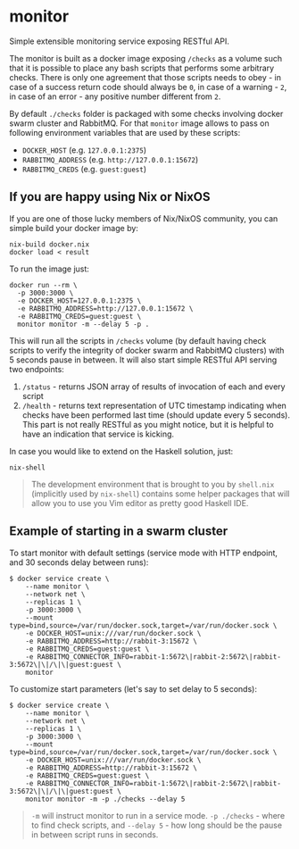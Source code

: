 # monitor

Simple extensible monitoring service exposing RESTful API.

The monitor is built as a docker image exposing `/checks` as a volume such that
it is possible to place any bash scripts that performs some arbitrary checks.
There is only one agreement that those scripts needs to obey - in case of a
success return code should always be `0`, in case of a warning - `2`, in case of
an error - any positive number different from `2`.

By default `./checks` folder is packaged with some checks involving docker swarm
cluster and RabbitMQ. For that `monitor` image allows to pass on following
environment variables that are used by these scripts:

* `DOCKER_HOST` (e.g. `127.0.0.1:2375`)
* `RABBITMQ_ADDRESS` (e.g. `http://127.0.0.1:15672`)
* `RABBITMQ_CREDS` (e.g. `guest:guest`)

## If you are happy using Nix or NixOS

If you are one of those lucky members of Nix/NixOS community, you can simple
build your docker image by:

```{.bash}
nix-build docker.nix
docker load < result
```

To run the image just:

```{.bash}
docker run --rm \
  -p 3000:3000 \
  -e DOCKER_HOST=127.0.0.1:2375 \
  -e RABBITMQ_ADDRESS=http://127.0.0.1:15672 \
  -e RABBITMQ_CREDS=guest:guest \
  monitor monitor -m --delay 5 -p .
```

This will run all the scripts in `/checks` volume (by default having check
scripts to verify the integrity of docker swarm and RabbitMQ clusters) with 5
seconds pause in between. It will also start simple RESTful API serving two
endpoints:

1. `/status` - returns JSON array of results of invocation of each and every
   script
2. `/health` - returns text representation of UTC timestamp indicating when
   checks have been performed last time (should update every 5 seconds). This
   part is not really RESTful as you might notice, but it is helpful to have an
   indication that service is kicking.

In case you would like to extend on the Haskell solution, just:

```{.bash}
nix-shell
```

> The development environment that is brought to you by `shell.nix` (implicitly
> used by `nix-shell`) contains some helper packages that will allow you to use
> you Vim editor as pretty good Haskell IDE.

## Example of starting in a swarm cluster

To start monitor with default settings (service mode with HTTP endpoint, and 30
seconds delay between runs):

```{.bash}
$ docker service create \
    --name monitor \
    --network net \
    --replicas 1 \
    -p 3000:3000 \
    --mount type=bind,source=/var/run/docker.sock,target=/var/run/docker.sock \
    -e DOCKER_HOST=unix:///var/run/docker.sock \
    -e RABBITMQ_ADDRESS=http://rabbit-3:15672 \
    -e RABBITMQ_CREDS=guest:guest \
    -e RABBITMQ_CONNECTOR_INFO=rabbit-1:5672\|rabbit-2:5672\|rabbit-3:5672\|\|/\|\|guest:guest \
    monitor
```

To customize start parameters (let's say to set delay to 5 seconds):

```{.bash}
$ docker service create \
    --name monitor \
    --network net \
    --replicas 1 \
    -p 3000:3000 \
    --mount type=bind,source=/var/run/docker.sock,target=/var/run/docker.sock \
    -e DOCKER_HOST=unix:///var/run/docker.sock \
    -e RABBITMQ_ADDRESS=http://rabbit-3:15672 \
    -e RABBITMQ_CREDS=guest:guest \
    -e RABBITMQ_CONNECTOR_INFO=rabbit-1:5672\|rabbit-2:5672\|rabbit-3:5672\|\|/\|\|guest:guest \
    monitor monitor -m -p ./checks --delay 5
```

> `-m` will instruct monitor to run in a service mode. `-p ./checks` - where to
> find check scripts, and `--delay 5` - how long should be the pause in between
> script runs in seconds.
